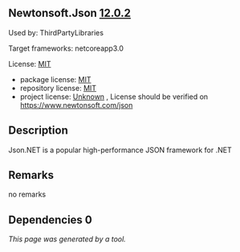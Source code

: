 Newtonsoft.Json [12.0.2](https://www.nuget.org/packages/Newtonsoft.Json/12.0.2)
--------------------

Used by: ThirdPartyLibraries

Target frameworks: netcoreapp3.0

License: [MIT](../../../../licenses/mit) 

- package license: [MIT](https://licenses.nuget.org/MIT) 
- repository license: [MIT](https://raw.githubusercontent.com/JamesNK/Newtonsoft.Json/master/LICENSE.md) 
- project license: [Unknown](https://www.newtonsoft.com/json) , License should be verified on https://www.newtonsoft.com/json

Description
-----------
Json.NET is a popular high-performance JSON framework for .NET

Remarks
-----------
no remarks


Dependencies 0
-----------


*This page was generated by a tool.*